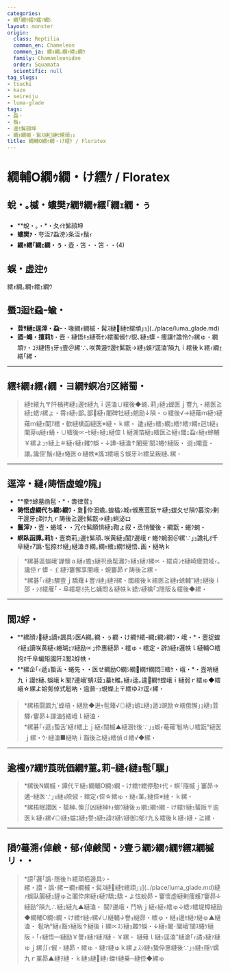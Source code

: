 ```yaml
---
categories:
- 繝｢繝ｳ繧ｹ繧ｿ繝ｼ
layout: monster
origin:
  class: Reptilia
  common_en: Chameleon
  common_ja: 繧ｫ繝｡繝ｬ繧ｪ繝ｳ
  family: Chamaeleonidae
  order: Squamata
  scientific: null
tag_slugs:
- tsuchi
- kaze
- seireiju
- luma-glade
tags:
- 蝨・
- 鬚ｨ
- 邊ｾ髴顔坤
- 繝ｫ繝槭・髯ｽ縺縺ｾ繧頑｣ｮ
title: 繝輔Ο繝ｩ繝・け繧ｹ / Floratex
---
```


# 繝輔Ο繝ｩ繝・け繧ｹ / Floratex

## 蛻・｡槭・螻樊ｧ繝ｻ繝ｬ繧｢繝ｪ繝・ぅ
* **蛻・｡・*・夂ｲｾ髴顔坤
* **螻樊ｧ**・夸沍ｱ蝨滂ｼ条沍ｬ鬚ｨ
* **繝ｬ繧｢繝ｪ繝・ぅ**・壺・笘・・笘・・(4)

## 蜈・虚迚ｩ
繧ｫ繝｡繝ｬ繧ｪ繝ｳ

## 蜃ｺ迴ｾ蝨ｰ蝓・
* **荳ｻ縺ｪ逕滓・蝨ｰ**・喙繝ｫ繝槭・髯ｽ縺縺ｾ繧頑｣ｮ](../place/luma_glade.md)
* **迺ｰ蠅・擅莉ｶ**・壼・縺悟ｷｮ縺苓ｾｼ繧鬮俶ｹｿ貎､縺ｮ蠎・痩讓ｹ譫怜ｸｯ縲ゅ・繝頑ｿ・ｺｦ縺悟ｮ牙ｮ壹＠縲∵､咲黄邉ｻ邊ｾ髴翫→縺ｮ蜈ｱ逕溘′隕九ｉ繧後ｋ繧ｨ繝ｪ繧｢縲・

---

## 繧ｷ繝ｫ繧ｨ繝・ヨ繝ｻ螟冶ｦ区緒蜀・
> 縺ｾ繧九〒阡楢拷縺ｮ邊ｾ縺九ｉ逕溘∪繧後◆蜿､莉｣縺ｮ螳医ｊ謇九・繧医≧縺ｪ蟋ｿ縲ょ・霄ｫ縺ｯ鄙｡鄙縺ｨ闍碑牡縺ｮ魍励↓隕・ｏ繧後√→縺薙ｍ縺ｩ縺薙ｍ縺ｫ闃ｱ繧・歓縺檎函縺医※縺・ｋ縲・ 
> 逶ｮ縺ｯ繧ｯ繝ｪ繧ｹ繧ｿ繝ｫ迥ｶ縺ｮ闡芽ц縺ｫ蛹・∪繧後∝ｰｾ縺ｯ縺ｭ縺倥ｌ縺溯箔縺ｮ繧医≧縺ｫ閾ｪ蝨ｨ縺ｫ蜍輔￥縲よｭｩ縺上＃縺ｨ縺ｫ雜ｳ蜈・↓譁ｰ縺溘↑闍斐′闃ｽ蜷ｹ縺阪・ 
> 逧ｮ閹壹・讓｡讒倥′鬚ｨ縺ｫ蜷医ｏ縺帙※謠ｺ繧峨＄蜈牙ｽｩ繧呈叛縺､縲・

---

## 逕滓・縺ｨ陦悟虚蝗ｳ隗｣
* **豢ｻ蜍墓凾髢・*・壽律荳ｭ
* **陦悟虚繝代ち繝ｼ繝ｳ**・夐伜沺蟾｡蝗橸ｼ城ｫ俶惠荳翫〒縺ｮ螳夂せ隕ｳ蟇滂ｼ剰干邊牙ｪ剃ｻ九ｒ陦後≧邊ｾ髴翫→縺ｮ蜊泌ロ
* **鬟滓ｧ**・壼・蜷域・・冗ｲｾ髴願惧縺ｮ鞫ょ叙・丞悄螢後・繝翫・蜷ｸ蜿・
* **螟臥函譚｡莉ｶ**・壼商莉｣邊ｾ髴頑､咲黄縺ｮ闃ｱ邊峨ｒ蜷ｸ蜿弱＠縲∵｣ｮ譫礼ｵ千阜縺ｫ7譌･髢捺ｵｸ縺｣縺溘き繝｡繝ｬ繧ｪ繝ｳ縺悟､画・縺吶ｋ

> *縲碁區蜈峨′譁懊ａ縺ｫ蟾ｮ縺呎凾髢灘ｸｯ縺ｮ縺ｿ縲∝・繧貞ｼｾ縺崎痩閼域ｨ｡讒倥ｒ蠎・￡縺ｦ窶懈享闡峨・蜆窶昴ｒ陦後≧縲・  
> *縲碁｢ｨ縺ｮ騾壹ｊ驕薙↓豐ｿ縺｣縺ｦ縲・國繧後ｋ繧医≧縺ｫ蜍輔″縺ｪ縺後ｉ邵・ｼｵ繧雁｢・阜繧堤ｵ先匕蛹悶＆縺帙ｋ蟋ｿ縺檎｢ｺ隱阪＆繧後◆縲・

---

## 閭ｽ蜉・
* **縲顔ｿ縺ｮ謫ｬ諷具ｼ医Α繝｡繝・ぅ繝・け繝ｻ繧ｰ繝ｪ繝ｼ繝ｳ・峨・*・壼捉蝗ｲ縺ｮ讀咲黄縺ｨ蜷瑚ｪｿ縺励∝ｭ伜惠縺昴・繧ゅ・繧定・辟ｶ縺ｫ邏帙ｌ縺輔○繧狗ｵ千阜蝙矩國阡ｽ閭ｽ蜉帙・
* **縲企｢ｨ遞ｮ蟄舌・蜷先・・医せ繝励Ο繝ｼ繝繝ｻ繝悶Ξ繧ｹ・峨・*・壼哨縺九ｉ謾ｾ縺､蜈峨ｋ闃ｱ邊峨′蜻ｽ荳ｭ蟇ｾ雎｡縺ｫ逹｡逵繝ｻ螳峨ｉ縺弱ｒ繧ゅ◆繧峨☆縲よ姶髣倬式髱吶・逾晉･ｭ蜆蠑上〒繧ゆｽｿ逕ｨ縲・

> *縲梧闘諷九′螳梧・縺励◆迸ｬ髢薙√◎縺ｮ蝣ｴ縺ｮ遨ｺ豌励☆繧俄懈｣ｮ縺ｮ荳驛ｨ窶昴↓諢溘§繧峨ｌ縺溘・  
> *縲碁｢ｨ遞ｮ蟄舌′縺ｵ繧上ｊ縺ｨ闊槭▲縺溷ｾ後∵｣ｮ蜈ｨ菴薙′髱吶∪繧翫°縺医ｊ縲・ｳ･縺溘■縺吶ｉ豁後≧縺ｮ繧偵ｄ繧√◆縲・

---

## 逾櫁ｩｱ繝ｻ莨晄価繝ｻ菫｡莉ｰ縺ｨ縺ｮ髢｢騾｣
> *縲後Ν繝槭・譚代〒縺ｯ繝輔Ο繝ｩ繝・け繧ｹ繧停懃ｷ代・螟｢隱槭ｊ窶昴→遘ｰ縺医∵｣ｮ縺ｮ險俶・繧定ｨ倥☆繧ゅ・縺ｨ菫｡縺倥※縺・ｋ縲・  
> *縲梧眠譛医・蜑榊､懊∬凶縺榊ｷｫ螂ｳ縺後ヵ繝ｭ繝ｩ繝・け繧ｹ縺ｮ蜑阪〒逾医ｋ縺ｨ縲√◎縺ｮ蟷ｴ縺ｮ譽ｮ縺ｮ諱ｵ縺ｿ縺御ｺ郁ｦ九＆繧後ｋ縺ｨ縺・≧縲・

---

## 隕ｳ蟇溯ｨ倬鹸・郁ｨ倬鹸閠・ｼ壹う繝ｼ繝ｩ繝ｻ繧ｽ繝槭リ・・

> *謗｢邏｢譌･隱後ｈ繧頑栢邊具ｼ・  
> 縲・譛・譌･縲ー繝ｫ繝槭・髯ｽ縺縺ｾ繧頑｣ｮ](../place/luma_glade.md)縺ｧ蜈臥腸縺ｮ貍ゅ≧鬮伜床縺ｫ縺ｦ驕ｭ驕・よ怙蛻昴・窶懷虚縺剰痩蠖ｱ窶昴↓縺励°隕九∴縺ｪ縺九▲縺溘・ 
> 闃ｱ邊峨・鬥吶ｊ縺ｨ縺ｨ繧ゅ↓蟋ｿ繧堤樟縺励◆繝輔Ο繝ｩ繝・け繧ｹ縺ｯ縲√∪縺輔↓譽ｮ縺昴・繧ゅ・縺ｮ邊ｾ縺ｧ縺ゅ▲縺溘・ 
> 髱吶°縺ｫ豁ｩ縺阪↑縺後ｉ縲∝ｽｼ縺ｮ雜ｳ蜈・↓縺ｯ闍･闡峨′闃ｽ蜷ｹ縺阪・｢ｨ縺悟━縺励￥謦ｫ縺ｧ縺ｦ縺・￥縲・ 
> 縺薙ｌ縺ｯ逕溘″縺滄｢ｨ譎ｯ縺ｧ縺ゅｊ縲∬ｨ俶・縺昴・繧ゅ・縺ｧ縺ゅｋ縲ょｽｼ縺ｮ蟄伜惠縺後∵｣ｮ縺ｮ隱ｿ蠕九ｒ菫昴▲縺ｦ縺・ｋ縺ｮ縺縺ｨ蠑ｷ縺乗─縺倥◆縲ゅ